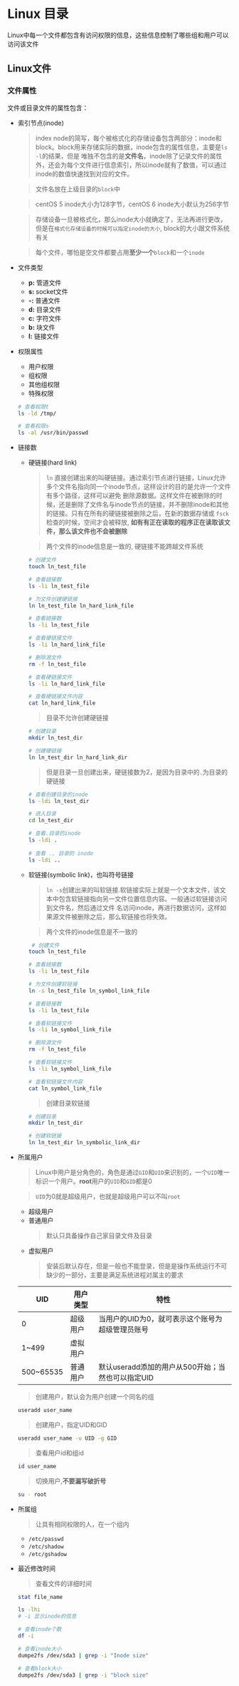 # Linux 目录
Linux中每一个文件都包含有访问权限的信息，这些信息控制了哪些组和用户可以访问该文件
## Linux文件
### 文件属性
文件或目录文件的属性包含：
- 索引节点(inode)
  > index node的简写，每个被格式化的存储设备包含两部分：inode和block。block用来存储实际的数据，inode包含的属性信息，主要是`ls -l`的结果，但是
  > 唯独不包含的是**文件名**，inode除了记录文件的属性外，还会为每个文件进行信息索引，所以inode就有了数值，可以通过inode的数值快速找到对应的文件。
  
  > 文件名放在上级目录的`block`中

  > centOS 5 inode大小为128字节，centOS 6 inode大小默认为256字节

  > 存储设备一旦被格式化，那么inode大小就确定了，无法再进行更改，但是在`格式化存储设备的时候可以指定inode的大小`, block的大小跟文件系统有关

  > 每个文件，哪怕是空文件都要占用**至少一个**`block`和一个`inode`

- 文件类型
  - **p:** 管道文件
  - **s:** socket文件
  - **\-:** 普通文件
  - **d:** 目录文件
  - **c:** 字符文件
  - **b:** 块文件
  - **l:** 链接文件

- 权限属性
  - 用户权限
  - 组权限
  - 其他组权限
  - 特殊权限
  
  ```bash
  # 查看权限t
  ls -ld /tmp/
  
  # 查看权限s
  ls -al /usr/bin/passwd
  ```
  
- 链接数
  - 硬链接(hard link)
    > `ln` 直接创建出来的叫硬链接。通过索引节点进行链接，Linux允许多个文件名指向同一个inode节点，这样设计的目的是允许一个文件有多个路径，这样可以避免
    > 删除源数据。这样文件在被删除的时候，还是删除了文件名与inode节点的链接，并不删除inode和其他的链接。只有在所有的硬链接被删除之后，在新的数据存储或
    > `fsck`检查的时候，空间才会被释放, **如有有正在读取的程序正在读取该文件，那么该文件也不会被删除**
    
    > 两个文件的inode信息是一致的, 硬链接不能跨越文件系统
    ```bash
    # 创建文件
    touch ln_test_file
    
    # 查看链接数
    ls -li ln_test_file 
    
    # 为文件创建硬链接
    ln ln_test_file ln_hard_link_file
    
    # 查看链接数
    ls -li ln_test_file
    
    # 查看硬链接文件
    ls -li ln_hard_link_file
    
    # 删除源文件
    rm -f ln_test_file
    
    # 查看硬链接文件
    ls -li ln_hard_link_file
    
    # 查看硬链接文件内容
    cat ln_hard_link_file
    ```
    
    > 目录不允许创建硬链接
    ```bash
    # 创建目录
    mkdir ln_test_dir
    
    # 创建硬链接
    ln ln_test_dir ln_hard_link_dir
    ```
    
    > 但是目录一旦创建出来，硬链接数为2，是因为目录中的`.`为目录的硬链接
    ```bash
    # 查看创建目录的inode
    ls -ldi ln_test_dir
    
    # 进入目录
    cd ln_test_dir
    
    # 查看.目录的inode
    ls -ldi .
   
    # 查看 .. 目录的 inode
    ls -ldi ..
    ```
  
  - 软链接(symbolic link)，也叫符号链接
    > `ln -s`创建出来的叫软链接.软链接实际上就是一个文本文件，该文本中包含软链接指向另一文件位置信息内容。一般通过软链接访问到文件名，然后通过文件
    > 名访问inode，再进行数据访问，这样如果源文件被删除之后，那么软链接也将失效。
    
    > 两个文件的inode信息是不一致的
  
    ```bash
     # 创建文件
    touch ln_test_file
    
    # 查看链接数
    ls -li ln_test_file 
    
    # 为文件创建软链接
    ln -s ln_test_file ln_symbol_link_file
    
    # 查看链接数
    ls -li ln_test_file
    
    # 查看软链接文件
    ls -li ln_symbol_link_file
    
    # 删除源文件
    rm -f ln_test_file
    
    # 查看软链接文件
    ls -li ln_symbol_link_file
    
    # 查看软链接文件内容
    cat ln_symbol_link_file
    ```
  
    > 创建目录软链接
    ```bash
    # 创建目录
    mkdir ln_test_dir
    
    # 创建软链接
    ln ln_test_dir ln_symbolic_link_dir
    ```
  
- 所属用户

  > Linux中用户是分角色的，角色是通过`GID`和`UID`来识别的，一个`UID`唯一标识一个用户。**root**用户的`UID`和`GID`都是0
  
  > `UID`为0就是超级用户，也就是超级用户可以不叫`root`
  
  - 超级用户
  - 普通用户
    > 默认只具备操作自己家目录文件及目录
  - 虚拟用户
    > 安装后默认存在，但是一般也不能登录，但是是操作系统运行不可缺少的一部分，主要是满足系统进程对属主的要求
  
  
  | UID       | 用户类型 | 特性                                              |
  | --------- | -------- | ------------------------------------------------- |
  | 0         | 超级用户 | 当用户的UID为0，就可表示这个账号为超级管理员账号  |
  | 1~499     | 虚拟用户 |                                                   |
  | 500~65535 | 普通用户 | 默认useradd添加的用户从500开始；当然也可以指定UID |
  
  > 创建用户，默认会为用户创建一个同名的组
  ```bash
  useradd user_name
  ```
  
  > 创建用户，指定UID和GID
  ```bash
  useradd user_name -u UID -g GID
  ```
  
  > 查看用户id和组id
  ```bash
  id user_name
  ```
  
  > 切换用户,**不要漏写破折号**
  ```bash
  su - root
  ```
  
- 所属组
  > 让具有相同权限的人，在一个组内
  
  - `/etc/passwd`
  - `/etc/shadow`
  - `/etc/gshadow`
  
- 最近修改时间
  > 查看文件的详细时间
  
  ```bash
  stat file_name
  ```




  ```bash
  ls -lhi
  # -i 显示inode的信息

  # 查看inode个数
  df -i

  # 查看inode大小
  dumpe2fs /dev/sda3 | grep -i "Inode size"

  # 查看block大小
  dumpe2fs /dev/sda3 | grep -i "block size"

  ```
